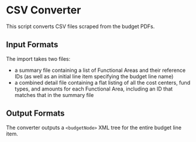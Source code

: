 CSV Converter
=============

This script converts CSV files scraped from the budget PDFs.

Input Formats
-------------

The import takes two files:

* a summary file containing a list of Functional Areas and their reference IDs (as well as an initial line item specifying the budget line name)
* a combined detail file containing a flat listing of all the cost centers, fund types, and amounts for each Functional Area, including an ID that matches that in the summary file

Output Formats
--------------

The converter outputs a `<budgetNode>` XML tree for the entire budget line item.